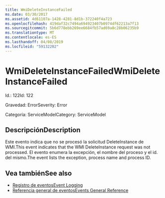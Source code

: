 ```yaml
---
title: WmiDeleteInstanceFailed
ms.date: 03/30/2017
ms.assetid: 4d61107a-1428-4281-8d1b-372240f4a723
ms.openlocfilehash: 419daf32c7494a694923407b0974df62213a7f13
ms.sourcegitcommit: 5b6d778ebb269ee6684fb57ad69a8c28b06235b9
ms.translationtype: MT
ms.contentlocale: es-ES
ms.lasthandoff: 04/08/2019
ms.locfileid: "59132202"
---
```

# <a name="wmideleteinstancefailed"></a><span data-ttu-id="7b793-102">WmiDeleteInstanceFailed</span><span class="sxs-lookup"><span data-stu-id="7b793-102">WmiDeleteInstanceFailed</span></span>
<span data-ttu-id="7b793-103">Id.: 122</span><span class="sxs-lookup"><span data-stu-id="7b793-103">Id: 122</span></span>  
  
 <span data-ttu-id="7b793-104">Gravedad: Error</span><span class="sxs-lookup"><span data-stu-id="7b793-104">Severity: Error</span></span>  
  
 <span data-ttu-id="7b793-105">Categoría: ServiceModel</span><span class="sxs-lookup"><span data-stu-id="7b793-105">Category: ServiceModel</span></span>  
  
## <a name="description"></a><span data-ttu-id="7b793-106">Descripción</span><span class="sxs-lookup"><span data-stu-id="7b793-106">Description</span></span>  
 <span data-ttu-id="7b793-107">Este evento indica que no se procesó la solicitud DeleteInstance de WMI.</span><span class="sxs-lookup"><span data-stu-id="7b793-107">This event indicates that the WMI DeleteInstance request was not processed.</span></span> <span data-ttu-id="7b793-108">El evento enumera la excepción, el nombre del proceso y el id. del mismo.</span><span class="sxs-lookup"><span data-stu-id="7b793-108">The event lists the exception, process name and process ID.</span></span>  
  
## <a name="see-also"></a><span data-ttu-id="7b793-109">Vea también</span><span class="sxs-lookup"><span data-stu-id="7b793-109">See also</span></span>

- [<span data-ttu-id="7b793-110">Registro de eventos</span><span class="sxs-lookup"><span data-stu-id="7b793-110">Event Logging</span></span>](../../../../../docs/framework/wcf/diagnostics/event-logging/index.md)
- [<span data-ttu-id="7b793-111">Referencia general de eventos</span><span class="sxs-lookup"><span data-stu-id="7b793-111">Events General Reference</span></span>](../../../../../docs/framework/wcf/diagnostics/event-logging/events-general-reference.md)
